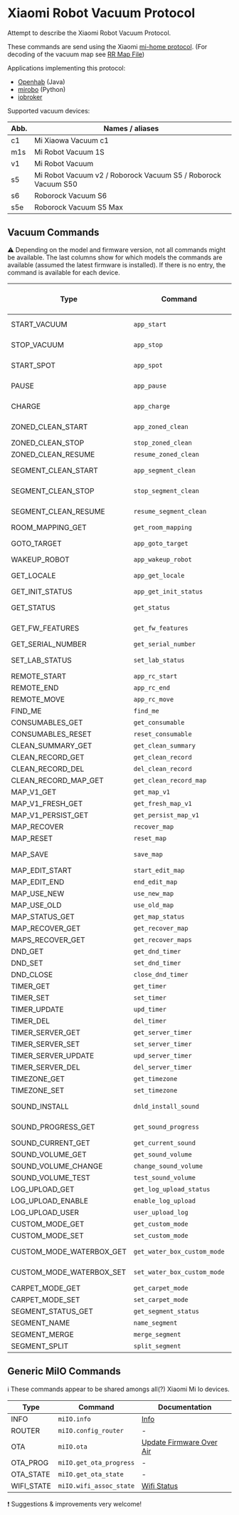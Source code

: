 # Xiaomi Robot Vacuum Protocol

Attempt to describe the Xiaomi Robot Vacuum Protocol.

These commands are send using the Xiaomi [mi-home protocol](Protocol.md). (For decoding of the vacuum map see [RR Map File](RRMapFile))

Applications implementing this protocol:

* [Openhab](https://github.com/openhab/openhab-addons/tree/2.5.x/bundles/org.openhab.binding.miio) (Java)
* [mirobo](https://github.com/rytilahti/python-miio)  (Python)
* [iobroker](https://github.com/iobroker-community-adapters/ioBroker.mihome-vacuum)

Supported vacuum devices:

| Abb. | Names / aliases                                               |
| ---- | ------------------------------------------------------------- |
| c1   | Mi Xiaowa Vacuum c1                                           |
| m1s  | Mi Robot Vacuum 1S                                            |
| v1   | Mi Robot Vacuum                                               |
| s5   | Mi Robot Vacuum v2 / Roborock Vacuum S5 / Roborock Vacuum S50 |
| s6   | Roborock Vacuum S6                                            |
| s5e  | Roborock Vacuum S5 Max                                        |

## Vacuum Commands

:warning: Depending on the model and firmware version, not all commands might be available.
The last columns show for which models the commands are available (assumed the latest firmware is installed).
If there is no entry, the command is available for each device.

| Type                     | Command                     | Documentation                                     | Only available for |
| ------------------------ | --------------------------- | ------------------------------------------------- | ------------------ |
| START_VACUUM             | `app_start`                 | [Basic Operations](basic.md)                      |                    |
| STOP_VACUUM              | `app_stop`                  | [Basic Operations](basic.md)                      |                    |
| START_SPOT               | `app_spot`                  | [Basic Operations](basic.md)                      |                    |
| PAUSE                    | `app_pause`                 | [Basic Operations](basic.md)                      |                    |
| CHARGE                   | `app_charge`                | [Basic Operations](basic.md)                      |                    |
| ZONED_CLEAN_START        | `app_zoned_clean`           | [Zone Cleaning](zoned_clean.md)                   | v1, s5, s6, s5e    |
| ZONED_CLEAN_STOP         | `stop_zoned_clean`          | [Zone Cleaning](zoned_clean.md)                   | s5e                |
| ZONED_CLEAN_RESUME       | `resume_zoned_clean`        | [Zone Cleaning](zoned_clean.md)                   | s5e                |
| SEGMENT_CLEAN_START      | `app_segment_clean`         | [Segment Cleaning](segment_clean.md)              | s5e                |
| SEGMENT_CLEAN_STOP       | `stop_segment_clean`        | [Segment Cleaning](segment_clean.md)              | s5e                |
| SEGMENT_CLEAN_RESUME     | `resume_segment_clean`      | [Segment Cleaning](segment_clean.md)              | s5e                |
| ROOM_MAPPING_GET         | `get_room_mapping`          | [Room Mapping](room_mapping.md)                   | s5e                |
| GOTO_TARGET              | `app_goto_target`           | [Goto Target](goto_target.md)                     | v1, s5, s6, s5e    |
| WAKEUP_ROBOT             | `app_wakeup_robot`          | -                                                 | s5e                |
| GET_LOCALE               | `app_get_locale`            | [Locale Information](locale.md)                   | s5e                |
| GET_INIT_STATUS          | `app_get_init_status`       | [Initial Status](init_status.md)                  | s5e                |
| GET_STATUS               | `get_status`                | [Status Message](status.md)                       |                    |
| GET_FW_FEATURES          | `get_fw_features`           | [Firmware Features](fw_features.md)               | s5e                |
| GET_SERIAL_NUMBER        | `get_serial_number`         | [Serial Number](serial_number.md)                 |                    |
| SET_LAB_STATUS           | `set_lab_status`            | [Lab Status](lab_status.md)                       | s5, s6, s5e        |
| REMOTE_START             | `app_rc_start`              | [Remote Control](rc.md)                           |                    |
| REMOTE_END               | `app_rc_end`                | [Remote Control](rc.md)                           |                    |
| REMOTE_MOVE              | `app_rc_move`               | [Remote Control](rc.md)                           |                    |
| FIND_ME                  | `find_me`                   | [Find Robot](find_me.md)                          |                    |
| CONSUMABLES_GET          | `get_consumable`            | [Consumable](consumable.md)                       |                    |
| CONSUMABLES_RESET        | `reset_consumable`          | [Consumable](consumable.md)                       |                    |
| CLEAN_SUMMARY_GET        | `get_clean_summary`         | [Clean Summary](clean_summary+record.md)          |                    |
| CLEAN_RECORD_GET         | `get_clean_record`          | [Clean Summary](clean_summary+record.md)          |                    |
| CLEAN_RECORD_DEL         | `del_clean_record`          | -                                                 | s5e                |
| CLEAN_RECORD_MAP_GET     | `get_clean_record_map`      | -                                                 |                    |
| MAP_V1_GET               | `get_map_v1`                | [Map V1](map_v1.md)                               |                    |
| MAP_V1_FRESH_GET         | `get_fresh_map_v1`          | -                                                 | s5e                |
| MAP_V1_PERSIST_GET       | `get_persist_map_v1`        | -                                                 | s5e                |
| MAP_RECOVER              | `recover_map`               | -                                                 | s5e                |
| MAP_RESET                | `reset_map`                 | -                                                 | s5e                |
| MAP_SAVE                 | `save_map`                  | [Map](map.md)                                     | s5, s6, s5e        |
| MAP_EDIT_START           | `start_edit_map`            | -                                                 | s5e                |
| MAP_EDIT_END             | `end_edit_map`              | -                                                 | s5e                |
| MAP_USE_NEW              | `use_new_map`               | -                                                 | s5e                |
| MAP_USE_OLD              | `use_old_map`               | -                                                 | s5e                |
| MAP_STATUS_GET           | `get_map_status`            | -                                                 | s5e                |
| MAP_RECOVER_GET          | `get_recover_map`           | -                                                 | s5e                |
| MAPS_RECOVER_GET         | `get_recover_maps`          | -                                                 | s5e                |
| DND_GET                  | `get_dnd_timer`             | [Do Not Disturb](dnd_timer.md)                    |                    |
| DND_SET                  | `set_dnd_timer`             | [Do Not Disturb](dnd_timer.md)                    |                    |
| DND_CLOSE                | `close_dnd_timer`           | [Do Not Disturb](dnd_timer.md)                    |                    |
| TIMER_GET                | `get_timer`                 | [Cleaning Timer](timer.md)                        |                    |
| TIMER_SET                | `set_timer`                 | [Cleaning Timer](timer.md)                        |                    |
| TIMER_UPDATE             | `upd_timer`                 | [Cleaning Timer](timer.md)                        |                    |
| TIMER_DEL                | `del_timer`                 | [Cleaning Timer](timer.md)                        |                    |
| TIMER_SERVER_GET         | `get_server_timer`          | [Cleaning Timer](timer.md)                        | s5e                |
| TIMER_SERVER_SET         | `set_server_timer`          | [Cleaning Timer](timer.md)                        | s5e                |
| TIMER_SERVER_UPDATE      | `upd_server_timer`          | [Cleaning Timer](timer.md)                        | s5e                |
| TIMER_SERVER_DEL         | `del_server_timer`          | [Cleaning Timer](timer.md)                        | s5e                |
| TIMEZONE_GET             | `get_timezone`              | [Timezone](timezone.md)                           |                    |
| TIMEZONE_SET             | `set_timezone`              | [Timezone](timezone.md)                           |                    |
| SOUND_INSTALL            | `dnld_install_sound`        | [Voice Pack Installation](install_sound.md)       |                    |
| SOUND_PROGRESS_GET       | `get_sound_progress`        | [Voice Pack Installation](install_sound.md)       | s5e                |
| SOUND_CURRENT_GET        | `get_current_sound`         | [Current Sound](current_sound.md)                 |                    |
| SOUND_VOLUME_GET         | `get_sound_volume`          | [Sound Volume](sound_volume.md)                   |                    |
| SOUND_VOLUME_CHANGE      | `change_sound_volume`       | [Sound Volume](sound_volume.md)                   | s5e                |
| SOUND_VOLUME_TEST        | `test_sound_volume`         | [Sound Volume](sound_volume.md)                   | s5e                |
| LOG_UPLOAD_GET           | `get_log_upload_status`     | [Log Upload](log_upload.md)                       |                    |
| LOG_UPLOAD_ENABLE        | `enable_log_upload`         | -                                                 |                    |
| LOG_UPLOAD_USER          | `user_upload_log`           | -                                                 | s5e                |
| CUSTOM_MODE_GET          | `get_custom_mode`           | [Custom Mode](custom_mode.md)                     |                    |
| CUSTOM_MODE_SET          | `set_custom_mode`           | [Custom Mode](custom_mode.md)                     |                    |
| CUSTOM_MODE_WATERBOX_GET | `get_water_box_custom_mode` | [Water Box Custom Mode](water_box_custom_mode.md) | s5e                |
| CUSTOM_MODE_WATERBOX_SET | `set_water_box_custom_mode` | [Water Box Custom Mode](water_box_custom_mode.md) | s5e                |
| CARPET_MODE_GET          | `get_carpet_mode`           | -                                                 | s5e                |
| CARPET_MODE_SET          | `set_carpet_mode`           | -                                                 | s5e                |
| SEGMENT_STATUS_GET       | `get_segment_status`        | -                                                 | s5e                |
| SEGMENT_NAME             | `name_segment`              | -                                                 | s5e                |
| SEGMENT_MERGE            | `merge_segment`             | -                                                 | s5e                |
| SEGMENT_SPLIT            | `split_segment`             | -                                                 | s5e                |

## Generic MiIO Commands

:information_source: These commands appear to be shared amongs all(?) Xiaomi Mi Io devices.

| Type       | Command                 | Documentation                           |
| ---------- | ----------------------- | --------------------------------------- |
| INFO       | `miIO.info`             | [Info](miIO-info.md)                    |
| ROUTER     | `miIO.config_router`    | -                                       |
| OTA        | `miIO.ota`              | [Update Firmware Over Air](miIO-ota.md) |
| OTA_PROG   | `miIO.get_ota_progress` | -                                       |
| OTA_STATE  | `miIO.get_ota_state`    | -                                       |
| WIFI_STATE | `miIO.wifi_assoc_state` | [Wifi Status](miIO-wifi_assoc_state.md) |

:exclamation: Suggestions & improvements very welcome!
